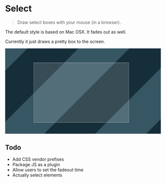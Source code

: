 # Select

> Draw select boxes with your mouse (in a browser).

The default style is based on Mac OSX. It fades out as well.

Currently it just draws a pretty box to the screen.

![Example](example.jpg)

## Todo

- Add CSS vendor prefixes
- Package JS as a plugin
- Allow users to set the fadeout time
- Actually select elements
